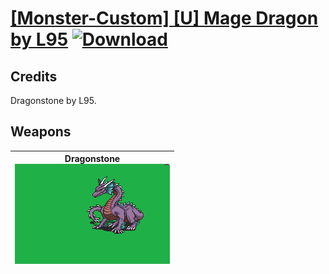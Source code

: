 # [\[Monster-Custom\] \[U\] Mage Dragon by L95](./) [![Download](https://img.shields.io/badge/Download-%5BMonster--Custom%5D%20%5BU%5D%20Mage%20Dragon%20by%20L95-red)](https://minhaskamal.github.io/DownGit/#/home?url=https://github.com/Klokinator/FE-Repo/tree/main/Battle%20Animations/Monsters%20-%20Dragons%20and%20Special/%5BMonster-Custom%5D%20%5BU%5D%20Mage%20Dragon%20by%20L95)
## Credits

Dragonstone by L95.

## Weapons

| <b>Dragonstone</b><br/><img alt="Dragonstone animation" src="./Dragonstone/Dragonstone.gif"/> |
| :---: |
